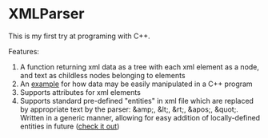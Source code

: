 # XMLParser
This is my first try at programing with C++.

Features:
1. A function returning xml data as a tree with each xml element as a node, and text as childless nodes belonging to elements
2. An [example](https://github.com/danielalpert/XMLParser/blob/master/MyXMLParser/example.cpp) for how data may be easily manipulated in a C++ program
3. Supports attributes for xml elements
4. Supports standard pre-defined "entities" in xml file which are replaced by appropriate text by the parser: &amp;amp;, &amp;lt;, &amp;rt;, &amp;apos;, &amp;quot;. Written in a generic manner, allowing for easy addition of locally-defined entities in future ([check it out](https://github.com/danielalpert/XMLParser/blob/master/MyXMLParser/myParser.h#L26))
